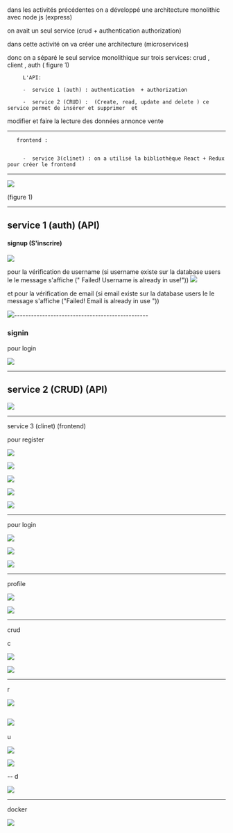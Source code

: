 


### 

dans les activités précédentes on a développé une architecture monolithic avec node js (express)

on avait un seul service (crud + authentication authorization)


dans cette activité on va créer une architecture (microservices)

donc on a séparé le seul service monolithique  sur trois services: crud , client , auth  ( figure 1)
        

         L'API:

         -  service 1 (auth) : authentication  + authorization

         -  service 2 (CRUD) :  (Create, read, update and delete ) ce service permet de insérer et supprimer  et
modifier et faire la lecture   des  données annonce vente 

 ----------------------------------------------
       frontend :


         -  service 3(clinet) : on a utilisé la bibliothèque React + Redux pour créer le frontend 


--------------------------------------
 
![](https://file%2B.vscode-resource.vscode-cdn.net/Users/md/Desktop/node_test/images/Capture%20d%E2%80%99%C3%A9cran%202022-05-21%20%C3%A0%2017.46.44.png?version%3D1653151665573)

(figure 1)


--------------------------------------------
## service 1 (auth) (API)
 #### signup (S'inscrire)


![](https://file%2B.vscode-resource.vscode-cdn.net/Users/md/Desktop/node_test/images/Capture%20d%E2%80%99%C3%A9cran%202022-05-21%20%C3%A0%2018.26.58.png?version%3D1653154395552)



pour  la vérification  de username (si username  existe sur la database users le le message s'affiche (" Failed! Username is already in use!"))
![](https://file%2B.vscode-resource.vscode-cdn.net/Users/md/Desktop/node_test/images/Capture%20d%E2%80%99%C3%A9cran%202022-05-21%20%C3%A0%2018.35.28.png?version%3D1653155071166)


et pour  la vérification  de email (si email  existe sur la database users le le message s'affiche ("Failed! Email is already in use "))

![](https://file%2B.vscode-resource.vscode-cdn.net/Users/md/Desktop/node_test/images/Capture%20d%E2%80%99%C3%A9cran%202022-05-21%20%C3%A0%2018.40.18.png?version%3D1653155092090)------------------------------------------------

### signin
pour login




![](https://file%2B.vscode-resource.vscode-cdn.net/Users/md/Desktop/node_test/images/Capture%20d%E2%80%99%C3%A9cran%202022-05-21%20%C3%A0%2018.27.41.png?version%3D1653154412071)








------------------------------------------------
## service 2 (CRUD)  (API)

![](https://file%2B.vscode-resource.vscode-cdn.net/Users/md/Desktop/node_test/images/Capture%20d%E2%80%99%C3%A9cran%202022-05-21%20%C3%A0%2018.47.46.png?version%3D1653155303945)


-----------------------------------------------

service 3 (clinet) (frontend)

pour register


![](https://file%2B.vscode-resource.vscode-cdn.net/Users/md/Desktop/node_test/images/Capture%20d%E2%80%99%C3%A9cran%202022-05-21%20%C3%A0%2018.51.34.png?version%3D1653155805759)


![](https://file%2B.vscode-resource.vscode-cdn.net/Users/md/Desktop/node_test/images/Capture%20d%E2%80%99%C3%A9cran%202022-05-21%20%C3%A0%2018.51.41.png?version%3D1653155826933)



![](https://file%2B.vscode-resource.vscode-cdn.net/Users/md/Desktop/node_test/images/Capture%20d%E2%80%99%C3%A9cran%202022-05-21%20%C3%A0%2018.51.55.png?version%3D1653155862333)


![](https://file%2B.vscode-resource.vscode-cdn.net/Users/md/Desktop/node_test/images/Capture%20d%E2%80%99%C3%A9cran%202022-05-21%20%C3%A0%2018.52.25.png?version%3D1653155884032)

![](https://file%2B.vscode-resource.vscode-cdn.net/Users/md/Desktop/node_test/images/Capture%20d%E2%80%99%C3%A9cran%202022-05-21%20%C3%A0%2018.50.42.png?version%3D1653155899810)

-------------

pour login 

![](https://file%2B.vscode-resource.vscode-cdn.net/Users/md/Desktop/node_test/images/Capture%20d%E2%80%99%C3%A9cran%202022-05-21%20%C3%A0%2018.59.08.png?version%3D1653156136130)
 

![](https://file%2B.vscode-resource.vscode-cdn.net/Users/md/Desktop/node_test/images/Capture%20d%E2%80%99%C3%A9cran%202022-05-21%20%C3%A0%2018.59.15.png?version%3D1653156180251)



![](https://file%2B.vscode-resource.vscode-cdn.net/Users/md/Desktop/node_test/images/Capture%20d%E2%80%99%C3%A9cran%202022-05-21%20%C3%A0%2018.59.27.png?version%3D1653156195092)




-----------------


profile


![](https://file%2B.vscode-resource.vscode-cdn.net/Users/md/Desktop/node_test/images/Capture%20d%E2%80%99%C3%A9cran%202022-05-21%20%C3%A0%2019.05.22.png?version%3D1653157470009)



![](https://file%2B.vscode-resource.vscode-cdn.net/Users/md/Desktop/node_test/images/Capture%20d%E2%80%99%C3%A9cran%202022-05-21%20%C3%A0%2019.05.42.png?version%3D1653157517677)


-------------------
crud

c

![](https://file%2B.vscode-resource.vscode-cdn.net/Users/md/Desktop/node_test/images/Capture%20d%E2%80%99%C3%A9cran%202022-05-21%20%C3%A0%2019.15.02.png?version%3D1653157545124)


![](https://file%2B.vscode-resource.vscode-cdn.net/Users/md/Desktop/node_test/images/Capture%20d%E2%80%99%C3%A9cran%202022-05-21%20%C3%A0%2019.15.11.png?version%3D1653157604361)

----

r

![](https://file%2B.vscode-resource.vscode-cdn.net/Users/md/Desktop/node_test/images/Capture%20d%E2%80%99%C3%A9cran%202022-05-21%20%C3%A0%2019.15.25.png?version%3D1653157624633)


![](https://file%2B.vscode-resource.vscode-cdn.net/Users/md/Desktop/node_test/images/Capture%20d%E2%80%99%C3%A9cran%202022-05-21%20%C3%A0%2019.15.33.png?version%3D1653157654917)
---
u

![](https://file%2B.vscode-resource.vscode-cdn.net/Users/md/Desktop/node_test/images/Capture%20d%E2%80%99%C3%A9cran%202022-05-21%20%C3%A0%2019.20.30.png?version%3D1653157834672)

![](https://file%2B.vscode-resource.vscode-cdn.net/Users/md/Desktop/node_test/images/Capture%20d%E2%80%99%C3%A9cran%202022-05-21%20%C3%A0%2019.22.05.png?version%3D1653157866763)

--
d

![](https://file%2B.vscode-resource.vscode-cdn.net/Users/md/Desktop/node_test/images/Capture%20d%E2%80%99%C3%A9cran%202022-05-21%20%C3%A0%2019.28.24.png?version%3D1653157898424)


------------------
docker 


![](https://file%2B.vscode-resource.vscode-cdn.net/Users/md/Desktop/node_test/images/Capture%20d%E2%80%99%C3%A9cran%202022-05-21%20%C3%A0%2019.40.27.png?version%3D1653158614660)

